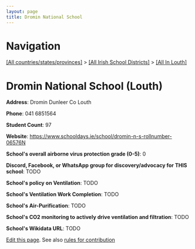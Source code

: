 ```yaml
---
layout: page
title: Dromin National School
---
```

# Navigation

[[All countries/states/provinces]](../../..) > [[All Irish School Districts]](../..) > [[All In Louth]](..)

# Dromin National School (Louth)

**Address**: Dromin Dunleer Co Louth

**Phone**: 041 6851564

**Student Count**: 97

**Website**: <https://www.schooldays.ie/school/dromin-n-s-rollnumber-06576N>

**School's overall airborne virus protection grade (0-5)**: 0

**Discord, Facebook, or WhatsApp group for discovery/advocacy for THIS school**: TODO

**School's policy on Ventilation**: TODO

**School's Ventilation Work Completion**: TODO

**School's Air-Purification**: TODO

**School's CO2 monitoring to actively drive ventilation and filtration**: TODO

**School's Wikidata URL**: TODO


[Edit this page](https://github.com/ventilate-schools/Ireland/edit/main/./Louth/Dromin_National_School.md). See also [rules for contribution](../../../contribution-rules/)